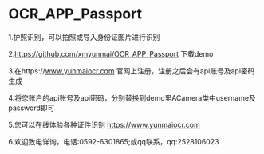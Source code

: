 # OCR_APP_Passport

1.护照识别，可以拍照或导入身份证图片进行识别

2.https://github.com/xmyunmai/OCR_APP_Passport 下载demo

3.在https://www.yunmaiocr.com 官网上注册，注册之后会有api账号及api密码生成

4.将您账户的api账号及api密码，分别替换到demo里ACamera类中username及password即可

5.您可以在线体验各种证件识别 https://www.yunmaiocr.com

6.欢迎致电详询，电话:0592-6301865;或qq联系，qq:2528106023
